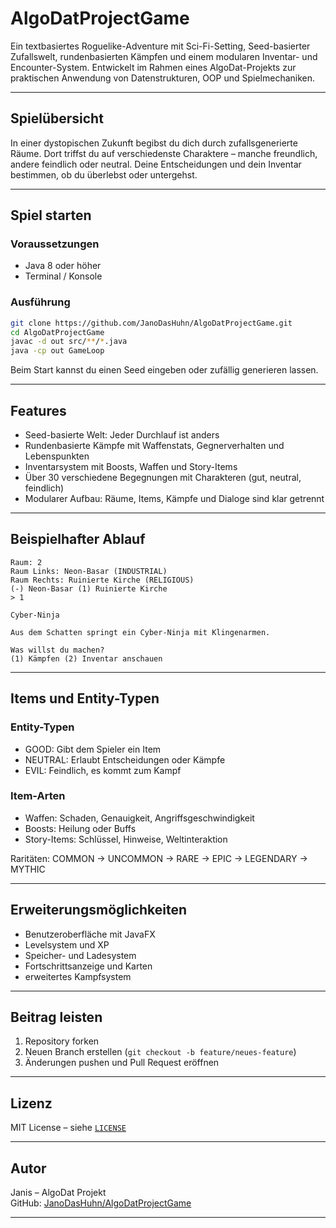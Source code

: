 # AlgoDatProjectGame

Ein textbasiertes Roguelike-Adventure mit Sci-Fi-Setting, Seed-basierter Zufallswelt, rundenbasierten Kämpfen und einem modularen Inventar- und Encounter-System. Entwickelt im Rahmen eines AlgoDat-Projekts zur praktischen Anwendung von Datenstrukturen, OOP und Spielmechaniken.

---

## Spielübersicht

In einer dystopischen Zukunft begibst du dich durch zufallsgenerierte Räume. Dort triffst du auf verschiedenste Charaktere – manche freundlich, andere feindlich oder neutral. Deine Entscheidungen und dein Inventar bestimmen, ob du überlebst oder untergehst.

---

## Spiel starten

### Voraussetzungen

- Java 8 oder höher
- Terminal / Konsole

### Ausführung

```bash
git clone https://github.com/JanoDasHuhn/AlgoDatProjectGame.git
cd AlgoDatProjectGame
javac -d out src/**/*.java
java -cp out GameLoop
```

Beim Start kannst du einen Seed eingeben oder zufällig generieren lassen.

---

## Features

- Seed-basierte Welt: Jeder Durchlauf ist anders
- Rundenbasierte Kämpfe mit Waffenstats, Gegnerverhalten und Lebenspunkten
- Inventarsystem mit Boosts, Waffen und Story-Items
- Über 30 verschiedene Begegnungen mit Charakteren (gut, neutral, feindlich)
- Modularer Aufbau: Räume, Items, Kämpfe und Dialoge sind klar getrennt

---

## Beispielhafter Ablauf

```text
Raum: 2
Raum Links: Neon-Basar (INDUSTRIAL)
Raum Rechts: Ruinierte Kirche (RELIGIOUS)
(-) Neon-Basar (1) Ruinierte Kirche
> 1

Cyber-Ninja

Aus dem Schatten springt ein Cyber-Ninja mit Klingenarmen.

Was willst du machen?
(1) Kämpfen (2) Inventar anschauen
```

---

## Items und Entity-Typen

### Entity-Typen

- GOOD: Gibt dem Spieler ein Item
- NEUTRAL: Erlaubt Entscheidungen oder Kämpfe
- EVIL: Feindlich, es kommt zum Kampf

### Item-Arten

- Waffen: Schaden, Genauigkeit, Angriffsgeschwindigkeit
- Boosts: Heilung oder Buffs
- Story-Items: Schlüssel, Hinweise, Weltinteraktion

Raritäten: COMMON → UNCOMMON → RARE → EPIC → LEGENDARY → MYTHIC

---

## Erweiterungsmöglichkeiten

- Benutzeroberfläche mit JavaFX
- Levelsystem und XP
- Speicher- und Ladesystem
- Fortschrittsanzeige und Karten
- erweitertes Kampfsystem

---

## Beitrag leisten

1. Repository forken
2. Neuen Branch erstellen (`git checkout -b feature/neues-feature`)
3. Änderungen pushen und Pull Request eröffnen

---

## Lizenz

MIT License – siehe [`LICENSE`](LICENSE)

---

## Autor

Janis – AlgoDat Projekt  
GitHub: [JanoDasHuhn/AlgoDatProjectGame](https://github.com/JanoDasHuhn/AlgoDatProjectGame)

---

